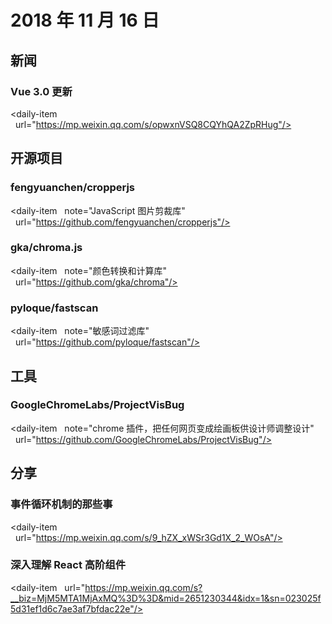 # 2018 年 11 月 16 日

## 新闻

### Vue 3.0 更新

<daily-item
  url="https://mp.weixin.qq.com/s/opwxnVSQ8CQYhQA2ZpRHug"/>

## 开源项目

### fengyuanchen/cropperjs

<daily-item
  note="JavaScript 图片剪裁库"
  url="https://github.com/fengyuanchen/cropperjs"/>

### gka/chroma.js

<daily-item
  note="颜色转换和计算库"
  url="https://github.com/gka/chroma"/>

### pyloque/fastscan

<daily-item
  note="敏感词过滤库"
  url="https://github.com/pyloque/fastscan"/>

## 工具

### GoogleChromeLabs/ProjectVisBug

<daily-item
  note="chrome 插件，把任何网页变成绘画板供设计师调整设计"
  url="https://github.com/GoogleChromeLabs/ProjectVisBug"/>

## 分享

### 事件循环机制的那些事

<daily-item
  url="https://mp.weixin.qq.com/s/9_hZX_xWSr3Gd1X_2_WOsA"/>

### 深入理解 React 高阶组件

<daily-item
  url="https://mp.weixin.qq.com/s?__biz=MjM5MTA1MjAxMQ%3D%3D&mid=2651230344&idx=1&sn=023025f5d31ef1d6c7ae3af7bfdac22e"/>